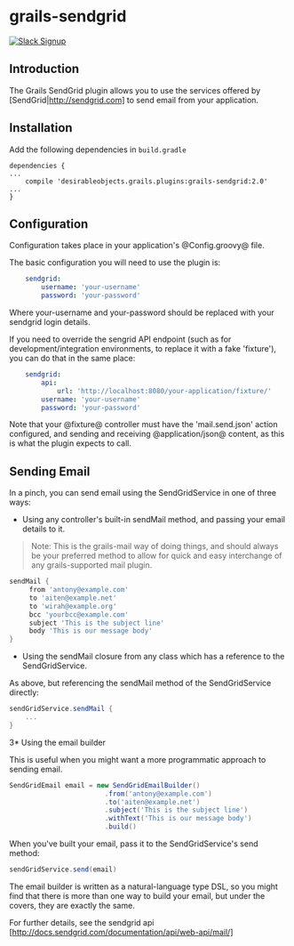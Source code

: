 # grails-sendgrid

[![Slack Signup](http://slack-signup.grails.org/badge.svg)](http://slack-signup.grails.org)

Introduction
----------

The Grails SendGrid plugin allows you to use the services offered by [SendGrid|http://sendgrid.com] to send email from your application.

Installation
----------

Add the following dependencies in `build.gradle`
```
dependencies {
...
    compile 'desirableobjects.grails.plugins:grails-sendgrid:2.0'
...
}
```

Configuration
----------

Configuration takes place in your application's @Config.groovy@ file.

The basic configuration you will need to use the plugin is:

```yaml
    sendgrid:
        username: 'your-username'
        password: 'your-password'
```

Where your-username and your-password should be replaced with your sendgrid login details.

If you need to override the sengrid API endpoint (such as for development/integration environments, to replace it with a fake 'fixture'), you can do that in the same place:


```yaml
    sendgrid:
        api:
            url: 'http://localhost:8080/your-application/fixture/'
        username: 'your-username'
        password: 'your-password'
```

Note that your @fixture@ controller must have the 'mail.send.json' action configured, and sending and receiving @application/json@ content, as this is what the plugin expects to call.

Sending Email
----------

In a pinch, you can send email using the SendGridService in one of three ways:

* Using any controller's built-in sendMail method, and passing your email details to it.

 > Note: This is the grails-mail way of doing things, and should always be your preferred method to allow for quick and easy interchange of any grails-supported mail plugin.

```groovy
sendMail {
     from 'antony@example.com'
     to 'aiten@example.net'
     to 'wirah@example.org'
     bcc 'yourbcc@example.com'
     subject 'This is the subject line'
     body 'This is our message body'
}
```

* Using the sendMail closure from any class which has a reference to the SendGridService.

As above, but referencing the sendMail method of the SendGridService directly:

```groovy
sendGridService.sendMail {
    ...
}
```

3* Using the email builder

This is useful when you might want a more programmatic approach to sending email.

```groovy
SendGridEmail email = new SendGridEmailBuilder()
                        .from('antony@example.com')
                        .to('aiten@example.net')
                        .subject('This is the subject line')
                        .withText('This is our message body')
                        .build()
```

When you've built your email, pass it to the SendGridService's send method:

```groovy
sendGridService.send(email)
```

The email builder is written as a natural-language type DSL, so you might find that there is more than one way to build your email, but under the covers, they are exactly the same.

For further details, see the sendgrid api [http://docs.sendgrid.com/documentation/api/web-api/mail/]


